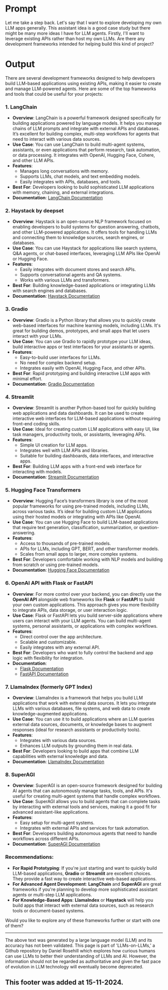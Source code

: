 # Prompt

Let me take a step back. Let's say that I want to explore developing my own LLM apps generally. This assistant idea is a good case study but there might be many more ideas I have for LLM agents. Firstly, I'll want to leverage existing APIs rather than host my own LLMs. Are there any development frameworks intended for helping build this kind of project?

# Output

There are several development frameworks designed to help developers build LLM-based applications using existing APIs, making it easier to create and manage LLM-powered agents. Here are some of the top frameworks and tools that could be useful for your projects:

### 1. LangChain

- **Overview**: LangChain is a powerful framework designed specifically for building applications powered by language models. It helps you manage chains of LLM prompts and integrate with external APIs and databases. It’s excellent for building complex, multi-step workflows for agents that need to interact with various data sources.
- **Use Case**: You can use LangChain to build multi-agent systems, assistants, or even applications that perform research, task automation, or data processing. It integrates with OpenAI, Hugging Face, Cohere, and other LLM APIs.
- **Features**:
  - Manages long conversations with memory.
  - Supports LLMs, chat models, and text embedding models.
  - Easily integrates with APIs, databases, and tools.
- **Best For**: Developers looking to build sophisticated LLM applications with memory, chaining, and external integrations.
- **Documentation**: [LangChain Documentation](https://langchain.com/)

### 2. Haystack by deepset

- **Overview**: Haystack is an open-source NLP framework focused on enabling developers to build systems for question answering, chatbots, and other LLM-powered applications. It offers tools for handling LLMs and connecting them to knowledge sources, search engines, or databases.
- **Use Case**: You can use Haystack for applications like search systems, Q\&A agents, or chat-based interfaces, leveraging LLM APIs like OpenAI or Hugging Face.
- **Features**:
  - Easily integrates with document stores and search APIs.
  - Supports conversational agents and QA systems.
  - Works with various LLMs and transformers.
- **Best For**: Building knowledge-based applications or integrating LLMs with search engines and databases.
- **Documentation**: [Haystack Documentation](https://docs.haystack.deepset.ai/)

### 3. Gradio

- **Overview**: Gradio is a Python library that allows you to quickly create web-based interfaces for machine learning models, including LLMs. It's great for building demos, prototypes, and small apps that let users interact with your LLMs.
- **Use Case**: You can use Gradio to rapidly prototype your LLM ideas, build interactive apps or test interfaces for your assistants or agents.
- **Features**:
  - Easy-to-build user interfaces for LLMs.
  - No need for complex backend setup.
  - Integrates easily with OpenAI, Hugging Face, and other APIs.
- **Best For**: Rapid prototyping and building interactive LLM apps with minimal effort.
- **Documentation**: [Gradio Documentation](https://gradio.app/)

### 4. Streamlit

- **Overview**: Streamlit is another Python-based tool for quickly building web applications and data dashboards. It can be used to create interactive web interfaces for LLM-based applications without requiring front-end coding skills.
- **Use Case**: Ideal for creating custom LLM applications with easy UI, like task managers, productivity tools, or assistants, leveraging APIs.
- **Features**:
  - Simple UI creation for LLM apps.
  - Integrates well with LLM APIs and libraries.
  - Suitable for building dashboards, data interfaces, and interactive apps.
- **Best For**: Building LLM apps with a front-end web interface for interacting with models.
- **Documentation**: [Streamlit Documentation](https://streamlit.io/)

### 5. Hugging Face Transformers

- **Overview**: Hugging Face’s transformers library is one of the most popular frameworks for using pre-trained models, including LLMs, across various tasks. It’s ideal for building custom LLM applications using their hosted models or integrating with APIs like OpenAI.
- **Use Case**: You can use Hugging Face to build LLM-based applications that require text generation, classification, summarization, or question-answering.
- **Features**:
  - Access to thousands of pre-trained models.
  - APIs for LLMs, including GPT, BERT, and other transformer models.
  - Scales from small apps to larger, more complex systems.
- **Best For**: Developers comfortable working with NLP models and building from scratch or using pre-trained models.
- **Documentation**: [Hugging Face Documentation](https://huggingface.co/docs/transformers/)

### 6. OpenAI API with Flask or FastAPI

- **Overview**: For more control over your backend, you can directly use the **OpenAI API** alongside web frameworks like **Flask** or **FastAPI** to build your own custom applications. This approach gives you more flexibility to integrate APIs, data storage, or user interaction logic.
- **Use Case**: Flask or FastAPI lets you build server-side applications where users can interact with your LLM agents. You can build multi-agent systems, personal assistants, or applications with complex workflows.
- **Features**:
  - Direct control over the app architecture.
  - Scalable and customizable.
  - Easily integrates with any external API.
- **Best For**: Developers who want to fully control the backend and app logic with flexibility for integration.
- **Documentation**:
  - [Flask Documentation](https://flask.palletsprojects.com/)
  - [FastAPI Documentation](https://fastapi.tiangolo.com/)

### 7. LlamaIndex (formerly GPT Index)

- **Overview**: LlamaIndex is a framework that helps you build LLM applications that work with external data sources. It lets you integrate LLMs with various databases, file systems, and web data to create knowledge-augmented applications.
- **Use Case**: You can use it to build applications where an LLM queries external data sources, documents, or knowledge bases to augment responses (ideal for research assistants or productivity tools).
- **Features**:
  - Integrates with various data sources.
  - Enhances LLM outputs by grounding them in real data.
- **Best For**: Developers looking to build apps that combine LLM capabilities with external knowledge and data.
- **Documentation**: [LlamaIndex Documentation](https://gpt-index.readthedocs.io/)

### 8. SuperAGI

- **Overview**: SuperAGI is an open-source framework designed for building AI agents that can autonomously manage tasks, tools, and APIs. It's useful for creating multi-agent systems that handle complex workflows.
- **Use Case**: SuperAGI allows you to build agents that can complete tasks by interacting with external tools and services, making it a good fit for advanced assistant-like applications.
- **Features**:
  - Easy setup for multi-agent systems.
  - Integrates with external APIs and services for task automation.
- **Best For**: Developers building autonomous agents that need to handle workflows across different APIs.
- **Documentation**: [SuperAGI Documentation](https://superagi.com/)

### Recommendations:

- **For Rapid Prototyping**: If you're just starting and want to quickly build LLM-based applications, **Gradio** or **Streamlit** are excellent choices. They provide a fast way to create interactive web-based applications.
- **For Advanced Agent Development**: **LangChain** and **SuperAGI** are great frameworks if you're planning to develop more sophisticated assistant agents or multi-step LLM applications.
- **For Knowledge-Based Apps**: **LlamaIndex** or **Haystack** will help you build apps that interact with external data sources, such as research tools or document-based systems.

Would you like to explore any of these frameworks further or start with one of them?

---

The above text was generated by a large language model (LLM) and its accuracy has not been validated. This page is part of 'LLMs-on-LLMs,' a Github repository by Daniel Rosehill which explores how curious humans can use LLMs to better their understanding of LLMs and AI. However, the information should not be regarded as authoritative and given the fast pace of evolution in LLM technology will eventually become deprecated. 

This footer was added at 15-11-2024.
---